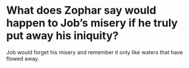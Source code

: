 # What does Zophar say would happen to Job’s misery if he truly put away his iniquity?

Job would forget his misery and remember it only like waters that have flowed away.

